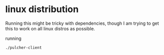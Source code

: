 # linux distribution

Running this might be tricky with dependencies, though I am trying to get this
to work on all linux distros as possible.

running

```
./pulcher-client
```
